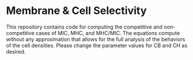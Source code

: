 # Membrane & Cell Selectivity

This repository contains code for computing the competitive and non-competitive cases of MIC, MHC, and MHC/MIC. The equations compute without any approximation that allows for the full analysis of the behaviors of the cell densities. Please change the parameter values for CB and CH as desired.